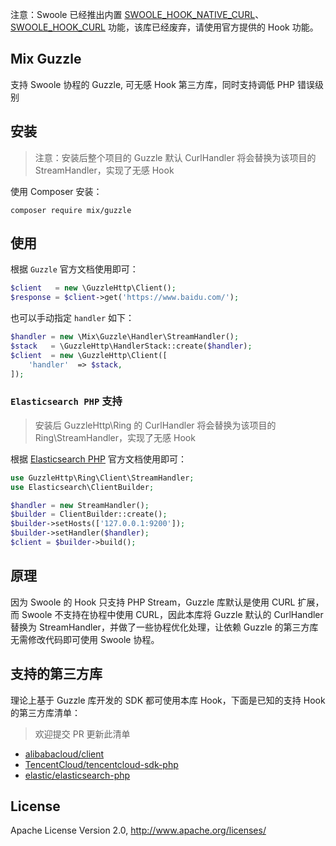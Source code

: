 注意：Swoole 已经推出内置 [SWOOLE_HOOK_NATIVE_CURL](https://wiki.swoole.com/#/runtime?id=swoole_hook_native_curl)、[SWOOLE_HOOK_CURL](https://wiki.swoole.com/#/runtime?id=swoole_hook_curl) 功能，该库已经废弃，请使用官方提供的 Hook 功能。

## Mix Guzzle

支持 Swoole 协程的 Guzzle, 可无感 Hook 第三方库，同时支持调低 PHP 错误级别

## 安装

> 注意：安装后整个项目的 Guzzle 默认 CurlHandler 将会替换为该项目的 StreamHandler，实现了无感 Hook

使用 Composer 安装：

```
composer require mix/guzzle
```

## 使用

根据 `Guzzle` 官方文档使用即可：

```php
$client   = new \GuzzleHttp\Client();
$response = $client->get('https://www.baidu.com/');
```


也可以手动指定 `handler` 如下：

```php
$handler = new \Mix\Guzzle\Handler\StreamHandler();
$stack   = \GuzzleHttp\HandlerStack::create($handler);
$client  = new \GuzzleHttp\Client([
    'handler'  => $stack,
]);
```

### `Elasticsearch PHP` 支持

> 安装后 GuzzleHttp\Ring 的 CurlHandler 将会替换为该项目的 Ring\StreamHandler，实现了无感 Hook

根据 [Elasticsearch PHP](https://github.com/elastic/elasticsearch-php) 官方文档使用即可：

```php
use GuzzleHttp\Ring\Client\StreamHandler;
use Elasticsearch\ClientBuilder;

$handler = new StreamHandler();
$builder = ClientBuilder::create();
$builder->setHosts(['127.0.0.1:9200']);
$builder->setHandler($handler);
$client = $builder->build();
```

## 原理

因为 Swoole 的 Hook 只支持 PHP Stream，Guzzle 库默认是使用 CURL 扩展，而 Swoole 不支持在协程中使用 CURL，因此本库将 Guzzle 默认的 CurlHandler 替换为 StreamHandler，并做了一些协程优化处理，让依赖 Guzzle 的第三方库无需修改代码即可使用 Swoole 协程。

## 支持的第三方库

理论上基于 Guzzle 库开发的 SDK 都可使用本库 Hook，下面是已知的支持 Hook 的第三方库清单：

> 欢迎提交 PR 更新此清单

- [alibabacloud/client](https://github.com/aliyun/openapi-sdk-php-client)
- [TencentCloud/tencentcloud-sdk-php](https://github.com/TencentCloud/tencentcloud-sdk-php)
- [elastic/elasticsearch-php](https://github.com/elastic/elasticsearch-php)

## License

Apache License Version 2.0, http://www.apache.org/licenses/
